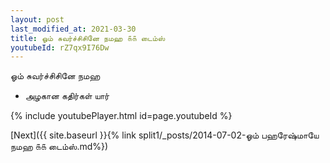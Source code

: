 ```yaml
---
layout: post
last_modified_at: 2021-03-30
title: ஓம் சுவர்ச்சிசினே நமஹ ௧௧ டைம்ஸ்
youtubeId: rZ7qx9I76Dw
---
```

 
 
 ஓம் சுவர்ச்சிசினே நமஹ  
 
 -  அழகான கதிர்கள் யார் 
 
  
 
  
 
 
 
 
 
 


{% include youtubePlayer.html id=page.youtubeId %}
 
[Next]({{ site.baseurl }}{% link  split1/_posts/2014-07-02-ஓம் பஹரேஷ்மாயே நமஹ ௧௧ டைம்ஸ்.md%})
 
